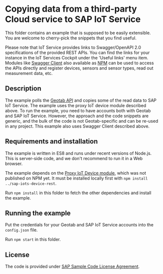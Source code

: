 # Copying data from a third-party Cloud service to SAP IoT Service

This folder contains an example that is supposed to be easily extensible. You are welcome to cherry-pick
the snippets that you find useful.

Please note that IoT Service provides links to Swagger/OpenAPI 2.0 specifications of the provided REST APIs.
You can find the links for your instance in the IoT Services Cockpit under the 'Useful links' menu item.
Modules like [Swagger Client](https://github.com/swagger-api/swagger-js) also available as
[NPM](https://www.npmjs.com/package/swagger-client) can be used to access the APIs directly and register devices,
sensors and sensor types, read out measurement data, etc.

## Description

The example polls the [Geotab API](https://my.geotab.com/) and copies some of the read data to
SAP IoT Service. The example uses the proxy IoT device module described above. To run the example, you need to
have accounts both with Geotab and SAP IoT Service. However, the approach and the code snippets are generic,
and the bulk of the code is not Geotab-specific and can be re-used in any project. This example also uses
Swagger Client described above.

## Requirements and installation

The example is written in ES8 and runs under recent versions of Node.js. This is server-side code, and we don't
recommend to run it in a Web browser.

The example depends on the [Proxy IoT Device module](./sap-iots-device-rest), which was not published on NPM yet.
It must be installed locally first with `npm install ../sap-iots-device-rest`.

Run `npm install` in this folder to fetch the other dependencies and install the example.

## Running the example

Put the credentials for your Geotab and SAP IoT Service accounts into the `config.json` file.

Run `npm start` in this folder.

## License

The code is provided under [SAP Sample Code License Agreement](./LICENSE).